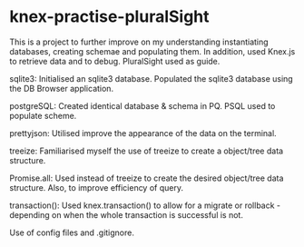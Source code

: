 # knex-practise-pluralSight

This is a project to further improve on my understanding instantiating databases, creating schemae and populating them. In addition, used Knex.js to retrieve data and to debug. PluralSight used as guide.

sqlite3: Initialised an sqlite3 database. Populated the sqlite3 database using the DB Browser application.

postgreSQL: Created identical database & schema in PQ. PSQL used to populate scheme.

prettyjson: Utilised improve the appearance of the data on the terminal.

treeize: Familiarised myself the use of treeize to create a object/tree data structure.

Promise.all: Used instead of treeize to create the desired object/tree data structure. Also, to improve efficiency of query.

transaction(): Used knex.transaction() to allow for a migrate or rollback - depending on when the whole transaction is successful is not.

Use of config files and .gitignore.
